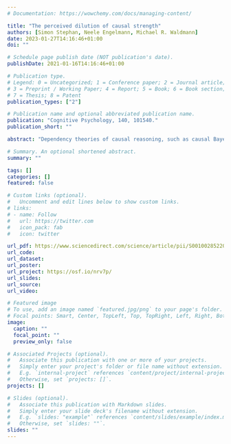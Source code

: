```yaml
---
# Documentation: https://wowchemy.com/docs/managing-content/

title: "The perceived dilution of causal strength"
authors: [Simon Stephan, Neele Engelmann, Michael R. Waldmann]
date: 2023-01-27T14:16:46+01:00
doi: ""

# Schedule page publish date (NOT publication's date).
publishDate: 2021-01-16T14:16:46+01:00

# Publication type.
# Legend: 0 = Uncategorized; 1 = Conference paper; 2 = Journal article;
# 3 = Preprint / Working Paper; 4 = Report; 5 = Book; 6 = Book section;
# 7 = Thesis; 8 = Patent
publication_types: ["2"]

# Publication name and optional abbreviated publication name.
publication: "Cognitive Psychology, 140, 101540."
publication_short: ""

abstract: "Dependency theories of causal reasoning, such as causal Bayes net accounts, postulate that the strengths of individual causal links are independent of the causal structure in which they are embedded; they are inferred from dependency information, such as statistical regularities. We propose a psychological account that postulates that reasoners’ concept of causality is richer. It predicts a systematic influence of causal structure knowledge on causal strength intuitions. Our view incorporates the notion held by dispositional theories that causes produce effects in virtue of an underlying causal capacity. Going beyond existing normative dispositional theories, however, we argue that reasoners’ concept of causality involves the idea that continuous causes spread their capacity across their different causal pathways, analogous to fluids running through pipe systems. Such a representation leads to the prediction of a structure-dependent dilution of causal strength: the more links are served by a cause, the weaker individual links are expected to be. A series of experiments corroborate the theory. For continuous causes with continuous effects, but not in causal structures with genuinely binary variables that can only be present or absent, reasoners tend to think that link strength decreases with the number of links served by a cause. The effect reflects a default notion reasoners have about causality, but it is moderated by assumptions about the amount of causal capacity causes are assumed to possess, and by mechanism knowledge about how a cause generates its effect(s). We discuss the theoretical and empirical implications of our findings."

# Summary. An optional shortened abstract.
summary: ""

tags: []
categories: []
featured: false

# Custom links (optional).
#   Uncomment and edit lines below to show custom links.
# links:
# - name: Follow
#   url: https://twitter.com
#   icon_pack: fab
#   icon: twitter

url_pdf: https://www.sciencedirect.com/science/article/pii/S0010028522000767
url_code:
url_dataset:
url_poster:
url_project: https://osf.io/nrv7p/
url_slides:
url_source:
url_video:

# Featured image
# To use, add an image named `featured.jpg/png` to your page's folder. 
# Focal points: Smart, Center, TopLeft, Top, TopRight, Left, Right, BottomLeft, Bottom, BottomRight.
image:
  caption: ""
  focal_point: ""
  preview_only: false

# Associated Projects (optional).
#   Associate this publication with one or more of your projects.
#   Simply enter your project's folder or file name without extension.
#   E.g. `internal-project` references `content/project/internal-project/index.md`.
#   Otherwise, set `projects: []`.
projects: []

# Slides (optional).
#   Associate this publication with Markdown slides.
#   Simply enter your slide deck's filename without extension.
#   E.g. `slides: "example"` references `content/slides/example/index.md`.
#   Otherwise, set `slides: ""`.
slides: ""
---
```


